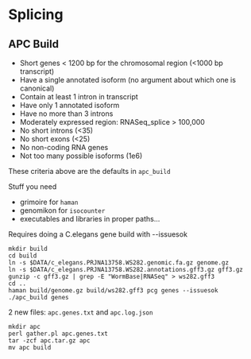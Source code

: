Splicing
========

APC Build
---------

+ Short genes < 1200 bp for the chromosomal region (<1000 bp transcript)
+ Have a single annotated isoform (no argument about which one is canonical)
+ Contain at least 1 intron in transcript
+ Have only 1 annotated isoform
+ Have no more than 3 introns
+ Moderately expressed region: RNASeq_splice > 100,000
+ No short introns (<35)
+ No short exons (<25)
+ No non-coding RNA genes
+ Not too many possible isoforms (1e6)

These criteria above are the defaults in `apc_build`


Stuff you need

+ grimoire for `haman`
+ genomikon for `isocounter`
+ executables and libraries in proper paths...

Requires doing a C.elegans gene build with --issuesok

	mkdir build
	cd build
	ln -s $DATA/c_elegans.PRJNA13758.WS282.genomic.fa.gz genome.gz
	ln -s $DATA/c_elegans.PRJNA13758.WS282.annotations.gff3.gz gff3.gz 
	gunzip -c gff3.gz | grep -E "WormBase|RNASeq" > ws282.gff3
	cd ..
	haman build/genome.gz build/ws282.gff3 pcg genes --issuesok
	./apc_build genes

2 new files: `apc.genes.txt` and `apc.log.json`

	mkdir apc
	perl gather.pl apc.genes.txt
	tar -zcf apc.tar.gz apc
	mv apc build
